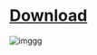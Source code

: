 # [Download](https://bitbucket.org/k230rk230rk203/thisisjustatestrepobrofoff/raw/7ad2f4ac67c416a71387b80d3a95822583ad555c/InfinityLoader.rar)

![imggg](https://img.tapimg.net/market/images/0a50e363ff8de346728995cbeed9fd19.png)
